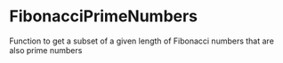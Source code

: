 # FibonacciPrimeNumbers
Function to get a subset of a given length of Fibonacci numbers that are also prime numbers
